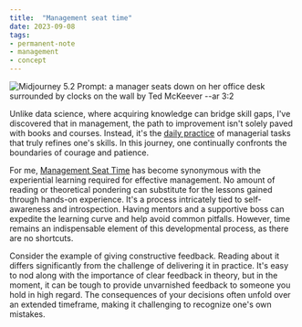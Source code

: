 ```yaml
---
title:  "Management seat time"
date: 2023-09-08
tags: 
- permanent-note
- management
- concept
---
```

![Midjourney 5.2 Prompt: a manager seats down on her office desk surrounded by clocks on the wall by Ted McKeever --ar 3:2](notes/attachments/Pasted%20image%2020230908145856.png)

Unlike data science, where acquiring knowledge can bridge skill gaps, I've discovered that in management, the path to improvement isn't solely paved with books and courses. Instead, it's the  [daily practice](literature-notes/Articles/Managing%20the%20First%20Year.md) of managerial tasks that truly refines one's skills. In this journey, one continually confronts the boundaries of courage and patience.

For me, [Management Seat Time](literature-notes/Articles/Management%20Seat%20Time.md) has become synonymous with the experiential learning required for effective management. No amount of reading or theoretical pondering can substitute for the lessons gained through hands-on experience. It's a process intricately tied to self-awareness and introspection. Having mentors and a supportive boss can expedite the learning curve and help avoid common pitfalls. However, time remains an indispensable element of this developmental process, as there are no shortcuts.

Consider the example of giving constructive feedback. Reading about it differs significantly from the challenge of delivering it in practice. It's easy to nod along with the importance of clear feedback in theory, but in the moment, it can be tough to provide unvarnished feedback to someone you hold in high regard. The consequences of your decisions often unfold over an extended timeframe, making it challenging to recognize one's own mistakes.
